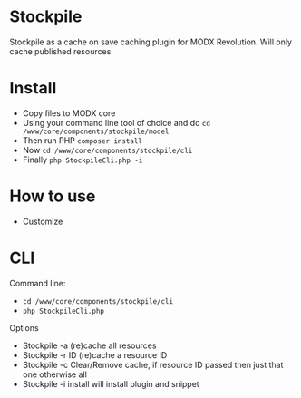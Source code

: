 # Stockpile

Stockpile as a cache on save caching plugin for MODX Revolution. Will only cache published resources.

# Install

 - Copy files to MODX core
 - Using your command line tool of choice and do ```cd /www/core/components/stockpile/model```
 - Then run PHP ```composer install``` 
 - Now ```cd /www/core/components/stockpile/cli```
 - Finally ```php StockpileCli.php -i```

# How to use

 - Customize
 
# CLI

Command line:

 - ```cd /www/core/components/stockpile/cli```
 - ```php StockpileCli.php```
 
Options
 
 - Stockpile -a (re)cache all resources
 - Stockpile -r ID (re)cache a resource ID
 - Stockpile -c Clear/Remove cache, if resource ID passed then just that one otherwise all
 - Stockpile -i install will install plugin and snippet